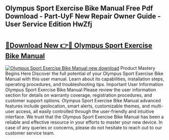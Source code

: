 ## Olympus Sport Exercise Bike Manual Free Pdf Download - Part-UyF New Repair Owner Guide - User Service Edition HwZfj

# <h2><a href="http://cf20746.oget.top/?id=Olympus+Sport+Exercise+Bike+Manual">🔗Download New 👉🔴 Olympus Sport Exercise Bike Manual</a></h2>

[![Olympus Sport Exercise Bike Manual new download](https://i.imgur.com/5g1atiW.png)](http://cf20746.oget.top/?id=Olympus+Sport+Exercise+Bike+Manual)
Product Mastery Begins Here Discover the full potential of your Olympus Sport Exercise Bike Manual with this user manual. Learn about its capabilities, installation steps, operating procedures, and troubleshooting tips. Important User Information Olympus Sport Exercise Bike Manual Please review the user information section for details on warranty coverage, registration procedures, and customer support options. Olympus Sport Exercise Bike Manual advanced features include geolocation, smart alerts, customizable themes, and multi-user access, all easily controlled through the user-friendly and intuitive interface. We trust that the Olympus Sport Exercise Bike Manual has been a reliable and effective resource in your efforts to master your new device. In case of any queries or concerns, please do not hesitate to reach out to our customer service team.
